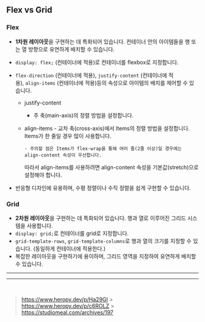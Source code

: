 ## Flex vs Grid

### Flex

- **1차원 레이아웃**을 구현하는 데 특화되어 있습니다. 컨테이너 안의 아이템들을 행 또는 열 방향으로 유연하게 배치할 수 있습니다.
- `display: flex;` (컨테이너에 적용)로 컨테이너를 flexbox로 지정합니다.
- `flex-direction` (컨테이너에 적용), `justify-content` (컨테이너에 적용), `align-items` (컨테이너에 적용)등의 속성으로 아이템의 배치를 제어할 수 있습니다.

  - justify-content
    - 주 축(main-axis)의 정렬 방법을 설정합니다.
  - align-items - 교차 축(cross-axis)에서 Items의 정렬 방법을 설정합니다.
    Items가 한 줄일 경우 많이 사용합니다.

        - 주의할 점은 Items가 flex-wrap을 통해 여러 줄(2줄 이상)일 경우에는 align-content 속성이 우선합니다.

    따라서 align-items를 사용하려면 align-content 속성을 기본값(stretch)으로 설정해야 합니다.

- 반응형 디자인에 유용하며, 수평 정렬이나 수직 정렬을 쉽게 구현할 수 있습니다.

### Grid

- **2차원 레이아웃**을 구현하는 데 특화되어 있습니다. 행과 열로 이루어진 그리드 시스템을 사용합니다.
- `display: grid;`로 컨테이너를 grid로 지정합니다.
- `grid-template-rows`, `grid-template-columns`로 행과 열의 크기를 지정할 수 있습니다. (동일하게 컨테이너에 적용한다.)
- 복잡한 레이아웃을 구현하기에 용이하며, 그리드 영역을 지정하여 유연하게 배치할 수 있습니다.

---

---

<br>

> https://www.heropy.dev/p/Ha29GI > https://www.heropy.dev/p/c6ROLZ > https://studiomeal.com/archives/197
